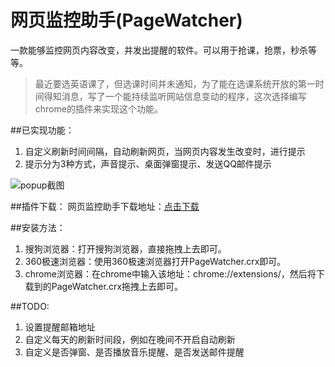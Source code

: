 # 网页监控助手(PageWatcher)
一款能够监控网页内容改变，并发出提醒的软件。可以用于抢课，抢票，秒杀等等。

>最近要选英语课了，但选课时间并未通知，为了能在选课系统开放的第一时间得知消息，写了一个能持续监听网站信息变动的程序，这次选择编写chrome的插件来实现这个功能。

##已实现功能：

1. 自定义刷新时间间隔，自动刷新网页，当网页内容发生改变时，进行提示
2. 提示分为3种方式，声音提示、桌面弹窗提示、发送QQ邮件提示

 ![popup截图](https://raw.githubusercontent.com/liyumeng/PageWatcher/resource/images/example1.png)

##插件下载：
  网页监控助手下载地址：[点击下载](https://raw.githubusercontent.com/liyumeng/PageWatcher/resource/PageWatcher.crx)

##安装方法：
1. 搜狗浏览器：打开搜狗浏览器，直接拖拽上去即可。
2. 360极速浏览器：使用360极速浏览器打开PageWatcher.crx即可。
3. chrome浏览器：在chrome中输入该地址：chrome://extensions/，然后将下载到的PageWatcher.crx拖拽上去即可。


##TODO:

1. 设置提醒邮箱地址
2. 自定义每天的刷新时间段，例如在晚间不开启自动刷新
3. 自定义是否弹窗、是否播放音乐提醒、是否发送邮件提醒
